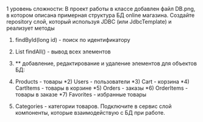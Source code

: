 1 уровень сложности: В проект работы в классе добавлен файл DB.png, в котором описана примерная структура БД online магазина.
Создайте repository слой, который используя JDBC (или JdbcTemplate) и реализует методы
1) findById(long id) - поиск по идентификатору


2) List findAll() - вывод всех элементов
3) ** добавление, редактирование и удаление элементов
   для объектов БД:
1) Products - товары
   *2) Users - пользователи
   *3) Cart - корзина
   *4) CartItems - товары в корзине
   *5) Orders - заказы
   *6) OrderItems - товары в заказе
   *7) Favorites - избранные товары
8) Categories - категории товаров.
   Подключите в сервис слой компоненты, которые взаимодействую с БД при работе.

